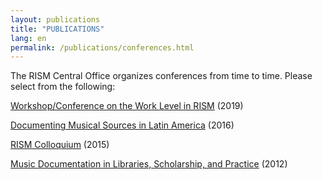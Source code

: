 ```yaml
---
layout: publications
title: "PUBLICATIONS"
lang: en
permalink: /publications/conferences.html
---
```


The RISM Central Office organizes conferences from time to time. Please select from the following:

[Workshop/Conference on the Work Level in RISM](/publications/introducing-a-work-level-in-rism-2019.html "Opens internal link in current window") (2019)

[Documenting Musical Sources in Latin America](/publications/sources-in-latin-america-2016.html "Opens internal link in current window") (2016)

[RISM Colloquium](/publications/colloquium-2015.html "Opens internal link in current window") (2015)

[Music Documentation in Libraries, Scholarship, and Practice](/publications/music-documentation-2012.html "Opens internal link in current window") (2012)